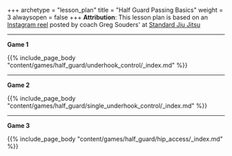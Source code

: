 +++ 
archetype = "lesson_plan" 
title = "Half Guard Passing Basics"
weight = 3
alwaysopen = false 
+++
**Attribution**: This lesson plan is based on an [Instagram reel](https://www.instagram.com/reel/CrT0Vs0JxcJ/?hl=en) posted by coach Greg Souders' at [Standard Jiu Jitsu](https://www.standardjiujitsu.com/)

---
**Game 1**

{{% include_page_body "content/games/half_guard/underhook_control/_index.md" %}}

---
**Game 2**

{{% include_page_body "content/games/half_guard/single_underhook_control/_index.md" %}}

---
**Game 3**

{{% include_page_body "content/games/half_guard/hip_access/_index.md" %}}
